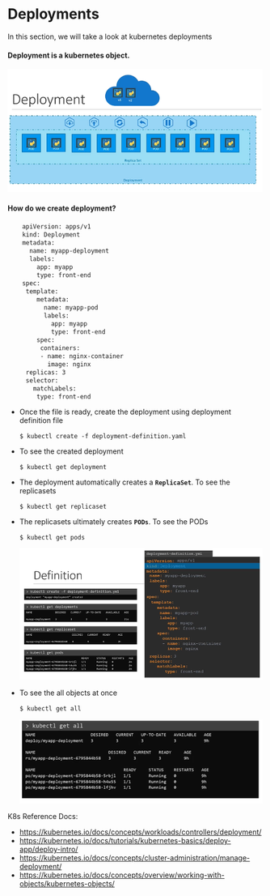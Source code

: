 # Deployments

In this section, we will take a look at kubernetes deployments

#### Deployment is a kubernetes object. 
  
 ![deployment](../images/deployment.PNG)
  
#### How do we create deployment?

```
    apiVersion: apps/v1
    kind: Deployment
    metadata:
      name: myapp-deployment
      labels:
        app: myapp
        type: front-end
    spec:
     template:
        metadata:
          name: myapp-pod
          labels:
            app: myapp
            type: front-end
        spec:
         containers:
         - name: nginx-container
           image: nginx
     replicas: 3
     selector:
       matchLabels:
        type: front-end
 ```
- Once the file is ready, create the deployment using deployment definition file
  ```
  $ kubectl create -f deployment-definition.yaml
  ```
- To see the created deployment
  ```
  $ kubectl get deployment
  ```
- The deployment automatically creates a **`ReplicaSet`**. To see the replicasets
  ```
  $ kubectl get replicaset
  ```
- The replicasets ultimately creates **`PODs`**. To see the PODs
  ```
  $ kubectl get pods
  ```
    
  ![deployment1](../images/deployment1.PNG)
  
- To see the all objects at once
  ```
  $ kubectl get all
  ```
  ![deployment2](../images/deployment2.PNG)
  
K8s Reference Docs:
- https://kubernetes.io/docs/concepts/workloads/controllers/deployment/
- https://kubernetes.io/docs/tutorials/kubernetes-basics/deploy-app/deploy-intro/
- https://kubernetes.io/docs/concepts/cluster-administration/manage-deployment/
- https://kubernetes.io/docs/concepts/overview/working-with-objects/kubernetes-objects/
